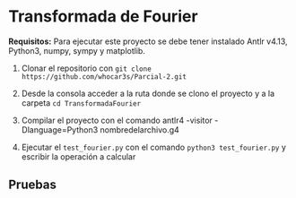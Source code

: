 # **Transformada de Fourier**
**Requisitos:** Para ejecutar este proyecto se debe tener instalado Antlr v4.13, Python3, numpy, sympy y matplotlib.

1. Clonar el repositorio con `git clone https://github.com/whocar3s/Parcial-2.git`

2. Desde la consola acceder a la ruta donde se clono el proyecto y a la carpeta `cd TransformadaFourier`

3. Compilar el proyecto con el comando antlr4 -visitor -Dlanguage=Python3 nombredelarchivo.g4

4. Ejecutar el `test_fourier.py` con el comando `python3 test_fourier.py` y escribir la operación a calcular

## **Pruebas**
